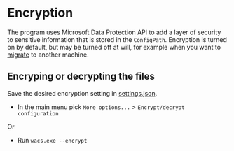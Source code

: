 ---
---
# Encryption
The program uses Microsoft Data Protection API to add a layer of security 
to sensitive information that is stored in the `ConfigPath`. Encryption is
turned on by default, but may be turned off at will, for example when you 
want to [migrate](/manual/migration) to another machine.

## Encryping or decrypting the files
Save the desired encryption setting in [settings.json](/reference/settings).

- In the main menu pick `More options...` > `Encrypt/decrypt configuration`

Or 

- Run `wacs.exe ‑‑encrypt`